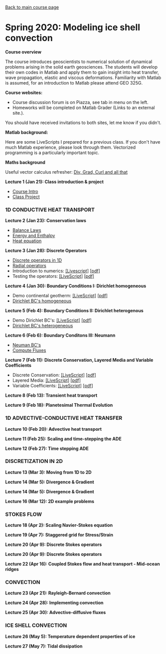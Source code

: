 [Back to main course page](https://mhesse.github.io/numerical_modeling/)
# Spring 2020: Modeling ice shell convection

**Course overview**

The course introduces geoscientists to numerical solution of dynamical problems arising in the solid earth geosciences. The students will develop their own codes in Matlab and apply them to gain insight into heat transfer, wave propagation, elastic and viscous deformations. Familiarity with Matlab is assumed, for an introduction to Matlab please attend GEO 325G.

**Course websites:**

* Course discussion forum is on Piazza, see tab in menu on the left.
* Homeworks will be completed on Matlab Grader (Links to an external site.).

You should have received invitations to both sites, let me know if you didn't.

**Matlab background:**

Here are some LiveScripts I prepared for a previous class.
If you don't have much Matlab experience, please look through
them. Vectorized programming is a particularly important topic.

**Maths background**

Useful vector calculus refresher: [Div, Grad, Curl and all that](https://wwnorton.com/books/Div-Grad-Curl-and-All-That)

**Lecture  1 (Jan 21): Class introduction & project**
* [Course Intro](modules/CourseIntro2020.pdf)
* [Class Project](modules/ClassProject_2020.pdf)

### 1D CONDUCTIVE HEAT TRANSPORT

**Lecture  2 (Jan 23): Conservation laws**
* [Balance Laws](modules/BalanceLaws.pdf)
* [Energy and Enthalpy](modules/Energy_Enthalpy.pdf)
* [Heat equation](modules/Heat_equation.pdf)

**Lecture  3 (Jan 28): Discrete Operators**
* [Discrete operators in 1D](modules/DiscreteOps1D.pdf)
* [Radial operators](modules/RadialOperators.pdf)
* Introduction to numerics: [[Livescript]](spring2020/demo_intro_numerics.mlx) [[pdf]](spring2020/demo_intro_numerics.pdf)
* Testing the operators: [[LiveScript]](spring2020/demo_testing_ops.mlx) [[pdf]](spring2020/demo_testing_ops.pdf)

**Lecture  4 (Jan 30): Boundary Conditions I: Dirichlet homogeneous**
* Demo continental geotherm: [[LiveScript]](spring2020/demo_ContinentalGeotherm.mlx) [[pdf]](spring2020/demo_ContinentalGeotherm.pdf)
* [Dirichlet BC's homogeneous](modules/BC_Dirichlet_homo.pdf)

**Lecture  5 (Feb  4): Boundary Conditions II: Dirichlet heterogenous**
* Demo Dirichlet BC's: [[LiveScript]](spring2020/demo_BC_Dirichlet_2020.mlx) [[pdf]](spring2020/demo_BC_Dirichlet_2020.pdf)
* [Dirichlet BC's heterogeneous](modules/BC_Dirichlet_hetero.pdf)

**Lecture  6 (Feb  6): Boundary Conditons III: Neumann**
* [Neuman BC's](spring2020/BC_Neumann2020.pdf)
* [Compute Fluxes](spring2020/Compute_Fluxes_geotherm.pdf)

**Lecture  7 (Feb  11): Discrete Conservation, Layered Media and Variable Coefficients**
* Discrete Conservation: [[LiveScript]](spring2020/demo_discrete_conservation.mlx) [[pdf]](spring2020/demo_discrete_conservation.pdf)
* Layered Media: [[LiveScript]](spring2020/demo_layered_media.mlx) [[pdf]](spring2020/demo_layered_media.pdf)
* Variable Coefficients: [[LiveScript]](spring2020/demo_variable_coeff.mlx) [[pdf]](spring2020/demo_variable_coeff.pdf)

**Lecture  8 (Feb 13): Transient heat transport**

**Lecture  9 (Feb 18): Planetesimal Thermal Evolution**

### 1D ADVECTIVE-CONDUCTIVE HEAT TRANSFER

**Lecture 10 (Feb 20): Advective heat transport**

**Lecture 11 (Feb 25): Scaling and time-stepping the ADE**

**Lecture 12 (Feb 27): Time stepping ADE**

### DISCRETIZATION IN 2D

**Lecture 13 (Mar  3): Moving from 1D to 2D**

**Lecture 14 (Mar  5): Divergence & Gradient**

**Lecture 14 (Mar  5): Divergence & Gradient**

**Lecture 16 (Mar 12): 2D example problems**

### STOKES FLOW

**Lecture 18 (Apr 2): Scaling Navier-Stokes equation**

**Lecture 19 (Apr 7): Staggered grid for Stress/Strain**

**Lecture 20 (Apr 9): Discrete Stokes operators**

**Lecture 20 (Apr 9): Discrete Stokes operators**

**Lecture 22 (Apr 16): Coupled Stokes flow and heat transport - Mid-ocean ridges**

### CONVECTION

**Lecture 23 (Apr 21): Rayleigh-Bernard convection**

**Lecture 24 (Apr 28): Implementing convection**

**Lecture 25 (Apr 30): Advective-diffusive fluxes**

### ICE SHELL CONVECTION
**Lecture 26 (May 5): Temperature dependent properties of ice**

**Lecture 27 (May 7): Tidal dissipation**
